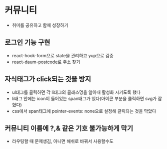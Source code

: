 # 커뮤니티

- 취미를 공유하고 함께 성장하기

## 로그인 기능 구현

- react-hook-form으로 state을 관리하고 yup으로 검증
- react-daum-postcode로 주소 찾기

## 자식태그가 click되는 것을 방지

- ul태그를 클릭하면 각 li태그의 클래스명을 알아내 활성화 시키도록 했다
- li태그 안에는 icon이 들어있는 span태그가 있다(아이콘 부분을 클릭하면 svg가 잡혔다)
- css에서 span태그에 pointer-events: none으로 설정해 클릭되는 것을 막았다

## 커뮤니티 이름에 ?,& 같은 기호 불가능하게 막기

- 라우팅할 때 문제생김, 아니면 해쉬로 바꿔서 사용할수도
